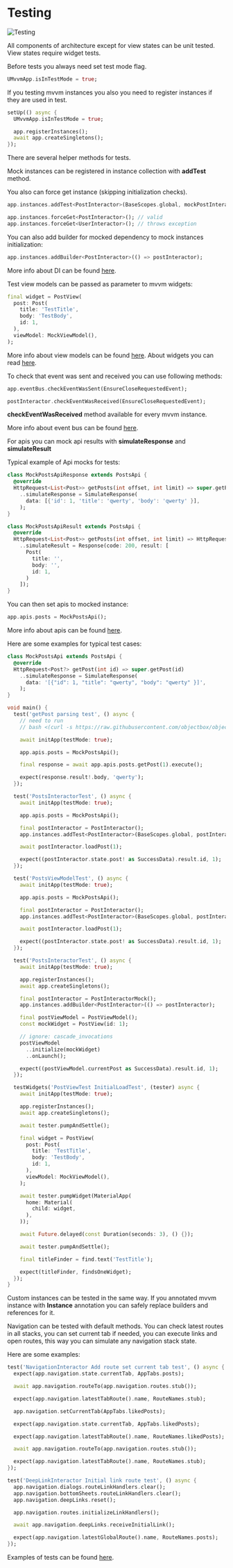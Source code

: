 # Testing

![Testing](doc_images/testing.png "Testing")

All components of architecture except for view states can be unit tested.
View states require widget tests.

Before tests you always need set test mode flag.

```dart
UMvvmApp.isInTestMode = true;
```

If you testing mvvm instances you also you need to register instances if they are used in test.

```dart
setUp(() async {
  UMvvmApp.isInTestMode = true;

  app.registerInstances();
  await app.createSingletons();
});
```

There are several helper methods for tests.

Mock instances can be registered in instance collection with <b>addTest</b> method.

You also can force get instance (skipping initialization checks).

```dart
app.instances.addTest<PostInteractor>(BaseScopes.global, mockPostInteractor);

app.instances.forceGet<PostInteractor>(); // valid
app.instances.forceGet<UserInteractor>(); // throws exception

```

You can also add builder for mocked dependency to mock instances initialization:

```dart
app.instances.addBuilder<PostInteractor>(() => postInteractor);
```

More info about DI can be found [here](./di.md).

Test view models can be passed as parameter to mvvm widgets:

```dart
final widget = PostView(
  post: Post(
    title: 'TestTitle',
    body: 'TestBody',
    id: 1,
  ),
  viewModel: MockViewModel(),
);
```

More info about view models can be found [here](./view_model.md). 
About widgets you can read [here](./widget.md). 

To check that event was sent and received you can use following methods:

```dart
app.eventBus.checkEventWasSent(EnsureCloseRequestedEvent);

postInteractor.checkEventWasReceived(EnsureCloseRequestedEvent);
```

<b>checkEventWasReceived</b> method available for every mvvm instance.

More info about event bus can be found [here](./event_bus.md). 

For apis you can mock api results with <b>simulateResponse</b> and <b>simulateResult</b>

Typical example of Api mocks for tests:

```dart
class MockPostsApiResponse extends PostsApi {
  @override
  HttpRequest<List<Post>> getPosts(int offset, int limit) => super.getPosts(offset, limit)
    ..simulateResponse = SimulateResponse(
      data: [{'id': 1, 'title': 'qwerty', 'body': 'qwerty' }],
    );
}

class MockPostsApiResult extends PostsApi {
  @override
  HttpRequest<List<Post>> getPosts(int offset, int limit) => HttpRequest<List<Post>>()
    ..simulateResult = Response(code: 200, result: [
      Post(
        title: '',
        body: '',
        id: 1,
      )
    ]);
}
```

You can then set apis to mocked instance:

```dart
app.apis.posts = MockPostsApi();
```

More info about apis can be found [here](./view_model.md). 

Here are some examples for typical test cases:

```dart
class MockPostsApi extends PostsApi {
  @override
  HttpRequest<Post?> getPost(int id) => super.getPost(id)
    ..simulateResponse = SimulateResponse(
      data: '[{"id": 1, "title": "qwerty", "body": "qwerty" }]',
    );
}

void main() {
  test('getPost parsing test', () async {
    // need to run
    // bash <(curl -s https://raw.githubusercontent.com/objectbox/objectbox-dart/main/install.sh)

    await initApp(testMode: true);

    app.apis.posts = MockPostsApi();

    final response = await app.apis.posts.getPost(1).execute();

    expect(response.result!.body, 'qwerty');
  });

  test('PostsInteractorTest', () async {
    await initApp(testMode: true);

    app.apis.posts = MockPostsApi();

    final postInteractor = PostInteractor();
    app.instances.addTest<PostInteractor>(BaseScopes.global, postInteractor);

    await postInteractor.loadPost(1);

    expect((postInteractor.state.post! as SuccessData).result.id, 1);
  });

  test('PostsViewModelTest', () async {
    await initApp(testMode: true);

    app.apis.posts = MockPostsApi();

    final postInteractor = PostInteractor();
    app.instances.addTest<PostInteractor>(BaseScopes.global, postInteractor);

    await postInteractor.loadPost(1);

    expect((postInteractor.state.post! as SuccessData).result.id, 1);
  });

  test('PostsInteractorTest', () async {
    await initApp(testMode: true);

    app.registerInstances();
    await app.createSingletons();

    final postInteractor = PostInteractorMock();
    app.instances.addBuilder<PostInteractor>(() => postInteractor);

    final postViewModel = PostViewModel();
    const mockWidget = PostView(id: 1);

    // ignore: cascade_invocations
    postViewModel
      ..initialize(mockWidget)
      ..onLaunch();

    expect((postViewModel.currentPost as SuccessData).result.id, 1);
  });

  testWidgets('PostViewTest InitialLoadTest', (tester) async {
    await initApp(testMode: true);

    app.registerInstances();
    await app.createSingletons();

    await tester.pumpAndSettle();

    final widget = PostView(
      post: Post(
        title: 'TestTitle',
        body: 'TestBody',
        id: 1,
      ),
      viewModel: MockViewModel(),
    );

    await tester.pumpWidget(MaterialApp(
      home: Material(
        child: widget,
      ),
    ));

    await Future.delayed(const Duration(seconds: 3), () {});

    await tester.pumpAndSettle();

    final titleFinder = find.text('TestTitle');

    expect(titleFinder, findsOneWidget);
  });
}
```

Custom instances can be tested in the same way. If you annotated mvvm instance with <b>Instance</b> annotation you can safely replace builders and references for it.

Navigation can be tested with default methods. You can check latest routes in all stacks, you can set current tab if needed, you can execute links and open routes, this way you can simulate any navigation stack state.

Here are some examples:

```dart
test('NavigationInteractor Add route set current tab test', () async {
  expect(app.navigation.state.currentTab, AppTabs.posts);

  await app.navigation.routeTo(app.navigation.routes.stub());

  expect(app.navigation.latestTabRoute().name, RouteNames.stub);

  app.navigation.setCurrentTab(AppTabs.likedPosts);

  expect(app.navigation.state.currentTab, AppTabs.likedPosts);

  expect(app.navigation.latestTabRoute().name, RouteNames.likedPosts);

  await app.navigation.routeTo(app.navigation.routes.stub());

  expect(app.navigation.latestTabRoute().name, RouteNames.stub);
});

test('DeepLinkInteractor Initial link route test', () async {
  app.navigation.dialogs.routeLinkHandlers.clear();
  app.navigation.bottomSheets.routeLinkHandlers.clear();
  app.navigation.deepLinks.reset();

  app.navigation.routes.initializeLinkHandlers();

  await app.navigation.deepLinks.receiveInitialLink();

  expect(app.navigation.latestGlobalRoute().name, RouteNames.posts);
});
```

Examples of tests can be found [here](././examples).
